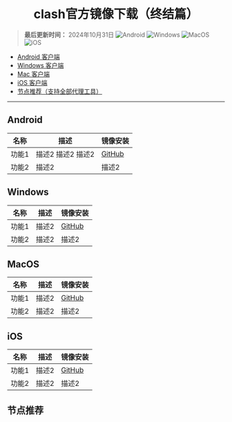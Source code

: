 <h1 align="center">clash官方镜像下载（终结篇）</h1>

> ****最后更新时间：**** 2024年10月31日
![Android](https://img.shields.io/badge/安卓-Android-brightgreen)
![Windows](https://img.shields.io/badge/微软-Windows-blue)
![MacOS](https://img.shields.io/badge/OS-MacOS-lightgrey)
![iOS](https://img.shields.io/badge/苹果-iOS-red)

- [Android 客户端](#Android)
- [Windows 客户端](#Windows)
- [Mac 客户端](#MacOS)
- [iOS 客户端](#iOS)
- [节点推荐（支持全部代理工具）](#节点推荐)

---

## Android
| 名称     | 描述       | 镜像安装       |
|----------|------------|------------|
| 功能1   | 描述2 描述2 描述2     | [GitHub](https://github.com)     |
| 功能2   | 描述2     | 描述2     |

## Windows
| 名称     | 描述       | 镜像安装       |
|----------|------------|------------|
| 功能1   | 描述2     | [GitHub](https://github.com)     |
| 功能2   | 描述2     | 描述2     |

## MacOS
| 名称     | 描述       | 镜像安装       |
|----------|------------|------------|
| 功能1   | 描述2     | [GitHub](https://github.com)     |
| 功能2   | 描述2     | 描述2     |

## iOS
| 名称     | 描述       | 镜像安装       |
|----------|------------|------------|
| 功能1   | 描述2     | [GitHub](https://github.com)     |
| 功能2   | 描述2     | 描述2     |

## 节点推荐



